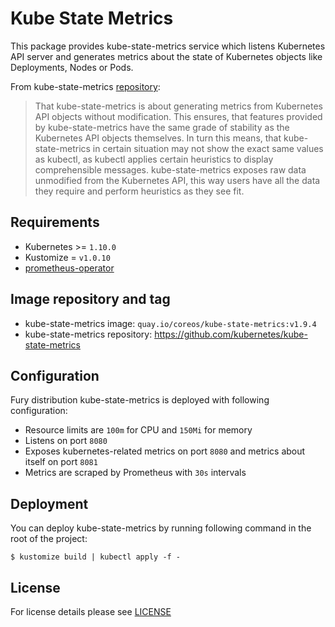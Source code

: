 # Kube State Metrics

This package provides kube-state-metrics service which listens Kubernetes API
server and generates metrics about the state of Kubernetes objects like
Deployments, Nodes or Pods.

From kube-state-metrics
[repository](https://github.com/kubernetes/kube-state-metrics):

> That kube-state-metrics is about generating metrics from Kubernetes API
> objects without modification. This ensures, that features provided by
> kube-state-metrics have the same grade of stability as the Kubernetes API
> objects themselves. In turn this means, that kube-state-metrics in certain
> situation may not show the exact same values as kubectl, as kubectl applies
> certain heuristics to display comprehensible messages. kube-state-metrics
> exposes raw data unmodified from the Kubernetes API, this way users have all
> the data they require and perform heuristics as they see fit.


## Requirements

- Kubernetes >= `1.10.0`
- Kustomize = `v1.0.10`
- [prometheus-operator](../prometheus-operator)


## Image repository and tag

* kube-state-metrics image: `quay.io/coreos/kube-state-metrics:v1.9.4`
* kube-state-metrics repository:
  https://github.com/kubernetes/kube-state-metrics


## Configuration

Fury distribution kube-state-metrics is deployed with following configuration:
- Resource limits are `100m` for CPU and `150Mi` for memory
- Listens on port `8080`
- Exposes kubernetes-related metrics on port `8080` and metrics about itself on
  port `8081`
- Metrics are scraped by Prometheus with `30s` intervals


## Deployment

You can deploy kube-state-metrics by running following command in the root of
the project:

```shell
$ kustomize build | kubectl apply -f -
```


## License

For license details please see [LICENSE](https://sighup.io/fury/license)
